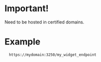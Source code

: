 # Important!
Need to be hosted in certified domains.

# Example
      https://mydomain:3250/my_widget_endpoint
